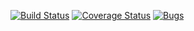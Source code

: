 [![Build Status](https://travis-ci.org/nouname/lab1.svg?branch=master)](https://travis-ci.org/nouname/lab1)
[![Coverage Status](https://coveralls.io/repos/github/nouname/lab1/badge.svg?branch=master)](https://coveralls.io/github/nouname/lab1?branch=master)
[![Bugs](https://sonarcloud.io/api/project_badges/measure?project=nouname_lab1&metric=bugs)](https://sonarcloud.io/dashboard?id=nouname_lab1)
